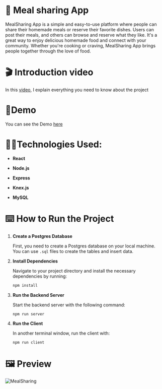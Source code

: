 # 🥗 Meal sharing App
MealSharing App is a simple and easy-to-use platform where people can share their homemade meals or reserve their favorite dishes. Users can post their meals, and others can browse and reserve what they like. It's a great way to enjoy delicious homemade food and connect with your community. Whether you're cooking or craving, MealSharing App brings people together through the love of food.


# 🎬 Introduction video
In this [video](https://www.loom.com/share/8cd292e8a7954ab79a1c1374818617eb), I explain everything you need to know about the project


# 👾Demo
You can see the Demo [here](https://meal-sharing-dhq2.onrender.com)


# 👩‍💻Technologies Used:
  - **React**

  - **Node.js**

  - **Express**

  - **Knex.js**

  - **MySQL**

# ⌨️ How to Run the Project

1. **Create a Postgres Database**

   First, you need to create a Postgres database on your local machine. You can use `.sql` files to create the tables and insert data.

2. **Install Dependencies**

   Navigate to your project directory and install the necessary dependencies by running:

   ```bash
   npm install

3. **Run the Backend Server**

    Start the backend server with the following command:

   ```bash
   npm run server

4. **Run the Client**

    In another terminal window, run the client with:

    ```bash
    npm run client

# 🖼️ Preview

![MealSharing](https://github.com/Niloufar97/meal-sharing/assets/126332294/2994d411-017f-469c-9bb3-56b2abd26341)

